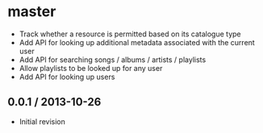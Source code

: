 # master

* Track whether a resource is permitted based on its catalogue type
* Add API for looking up additional metadata associated with the current user
* Add API for searching songs / albums / artists / playlists
* Allow playlists to be looked up for any user
* Add API for looking up users

## 0.0.1 / 2013-10-26

* Initial revision